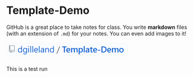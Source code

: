 # Template-Demo

GitHub is a great place to take notes for class. You write **markdown** files (with an extension of `.md`) for your notes. You can even add images to it!

![](Capture.png)

This is a test run